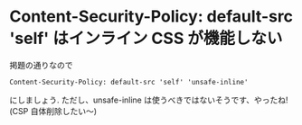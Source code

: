 # Content-Security-Policy: default-src 'self' はインライン CSS が機能しない

掲題の通りなので

```
Content-Security-Policy: default-src 'self' 'unsafe-inline'
```

にしましょう. ただし、unsafe-inline は使うべきではないそうです、やったね! (CSP 自体削除したい～)
